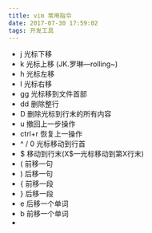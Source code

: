 ```yaml
---
title: vim 常用指令
date: 2017-07-30 17:59:02
tags: 开发工具
---
```


- j 光标下移
- k 光标上移 (JK.罗琳—rolling~)
- h 光标左移
- l 光标右移
- gg 光标移到文件首部
- dd 删除整行
- D 删除光标到行末的所有内容
- u 撤回上一步操作
- ctrl+r 恢复上一操作
- ^ / 0 光标移动到行首
- $ 移动到行末(X$—光标移动到第X行末)
- ( 前移一句
- ) 后移一句
- { 前移一段
- } 后移一段
- e 后移一个单词
- b 前移一个单词
- 
